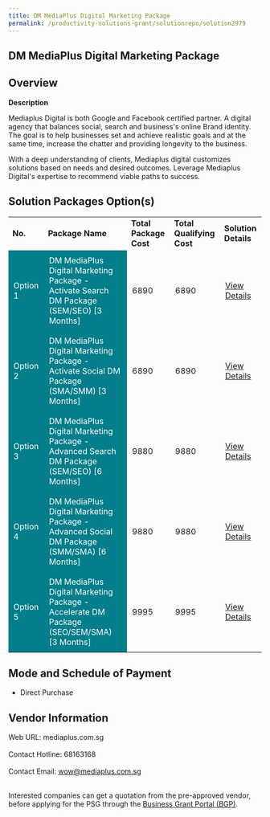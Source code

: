 ```yaml
---
title: DM MediaPlus Digital Marketing Package
permalink: /productivity-solutions-grant/solutionrepo/solution2979
---
```


## DM MediaPlus Digital Marketing Package

## Overview

**Description**

Mediaplus Digital is both Google and Facebook certified partner. A digital agency that balances social, search and business's online Brand identity. The goal is to help businesses set and achieve realistic goals and at the same time, increase the chatter and providing longevity to the business.

With a deep understanding of clients, Mediaplus digital customizes solutions based on needs and desired outcomes. Leverage Mediaplus Digital's expertise to recommend viable paths to success.

## Solution Packages Option(s)

<table>
<tr>
<td><b>No.</b></td>
<td><b>Package Name</b></td>
<td><b>Total Package Cost</b></td>
<td><b>Total Qualifying Cost</b></td>
<td><b>Solution Details</b></td>
</tr>
<tr>
<td style='padding: 10px; background-color: #037E8A; color: #FFFFFF;'>Option 1</td>
<td style='padding: 10px; background-color: #037E8A; color: #FFFFFF;'>DM MediaPlus Digital Marketing Package - Activate Search DM Package (SEM/SEO) [3 Months]</td>
<td style='padding: 10px;'>6890</td>
<td style='padding: 10px;'>6890</td>
<td style='padding: 10px;'><a href='https://www.gobusiness.gov.sg/images/psg/MediaPlus_Desensitised_Annex_3_Part_1.pdf' target='_blank'>View Details</a></td>
</tr>
<tr>
<td style='padding: 10px; background-color: #037E8A; color: #FFFFFF;'>Option 2</td>
<td style='padding: 10px; background-color: #037E8A; color: #FFFFFF;'>DM MediaPlus Digital Marketing Package - Activate Social DM Package (SMA/SMM) [3 Months]</td>
<td style='padding: 10px;'>6890</td>
<td style='padding: 10px;'>6890</td>
<td style='padding: 10px;'><a href='https://www.gobusiness.gov.sg/images/psg/MediaPlus_Desensitised_Annex_3_Part_2.pdf' target='_blank'>View Details</a></td>
</tr>
<tr>
<td style='padding: 10px; background-color: #037E8A; color: #FFFFFF;'>Option 3</td>
<td style='padding: 10px; background-color: #037E8A; color: #FFFFFF;'>DM MediaPlus Digital Marketing Package - Advanced Search DM Package (SEM/SEO) [6 Months]</td>
<td style='padding: 10px;'>9880</td>
<td style='padding: 10px;'>9880</td>
<td style='padding: 10px;'><a href='https://www.gobusiness.gov.sg/images/psg/MediaPlus_Desensitised_Annex_3_Part_3.pdf' target='_blank'>View Details</a></td>
</tr>
<tr>
<td style='padding: 10px; background-color: #037E8A; color: #FFFFFF;'>Option 4</td>
<td style='padding: 10px; background-color: #037E8A; color: #FFFFFF;'>DM MediaPlus Digital Marketing Package - Advanced Social DM Package (SMM/SMA) [6 Months]</td>
<td style='padding: 10px;'>9880</td>
<td style='padding: 10px;'>9880</td>
<td style='padding: 10px;'><a href='https://www.gobusiness.gov.sg/images/psg/MediaPlus_Desensitised_Annex_3_Part_4.pdf' target='_blank'>View Details</a></td>
</tr>
<tr>
<td style='padding: 10px; background-color: #037E8A; color: #FFFFFF;'>Option 5</td>
<td style='padding: 10px; background-color: #037E8A; color: #FFFFFF;'>DM MediaPlus Digital Marketing Package - Accelerate DM Package (SEO/SEM/SMA) [3 Months]</td>
<td style='padding: 10px;'>9995</td>
<td style='padding: 10px;'>9995</td>
<td style='padding: 10px;'><a href='https://www.gobusiness.gov.sg/images/psg/MediaPlus_Desensitised_Annex_3_Part_5.pdf' target='_blank'>View Details</a></td>
</tr>
</table>

## Mode and Schedule of Payment

 - Direct Purchase

## Vendor Information

 Web URL: mediaplus.com.sg <br><br>Contact Hotline: 68163168 <br><br>Contact Email: wow@mediaplus.com.sg <br><br>

Interested companies can get a quotation from the pre-approved vendor, before applying for the PSG through the <a href='https://www.businessgrants.gov.sg/' target='_blank' rel='noopener'>Business Grant Portal (BGP)</a>.

<script src="/jquery/resize-tables.js"></script>
